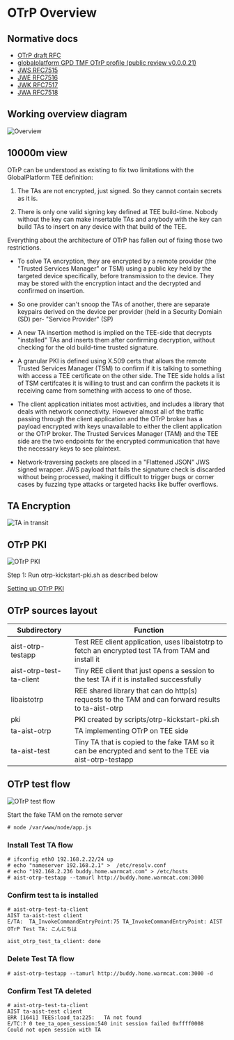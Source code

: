 # OTrP Overview

## Normative docs

 - [OTrP draft RFC](https://datatracker.ietf.org/doc/draft-ietf-teep-opentrustprotocol/?include_text=1)
 - [globalplatform GPD TMF OTrP profile (public review v0.0.0.21)](https://globalplatform.org/wp-content/uploads/2018/11/GPD_TMF_OTrP_Profile_v0.0.0.21_PublicReview.pdf)
 - [JWS RFC7515](https://tools.ietf.org/html/rfc7515)
 - [JWE RFC7516](https://tools.ietf.org/html/rfc7516)
 - [JWK RFC7517](https://tools.ietf.org/html/rfc7517)
 - [JWA RFC7518](https://tools.ietf.org/html/rfc7518)

## Working overview diagram

![Overview](./doc-assets/otrp-overview.png)

## 10000m view

OTrP can be understood as existing to fix two limitations with the
GlobalPlatform TEE definition:

 1. The TAs are not encrypted, just signed.  So they cannot contain secrets
    as it is.

 2. There is only one valid signing key defined at TEE build-time.  Nobody
    without the key can make insertable TAs and anybody with the key can
    build TAs to insert on any device with that build of the TEE.

Everything about the architecture of OTrP has fallen out of fixing those
two restrictions.

 - To solve TA encryption, they are encrypted by a remote provider (the
   "Trusted Services Manager" or TSM) using a public key held by the targeted
   device specifically, before transmission to the device.  They may be stored
   with the encryption intact and the decrypted and confirmed on insertion.

 - So one provider can't snoop the TAs of another, there are separate
   keypairs derived on the device per provider (held in a Security Domiain (SD)
   per- "Service Provider" (SP)

 - A new TA insertion method is implied on the TEE-side that decrypts "installed"
   TAs and inserts them after confirming decryption, without checking for the
   old build-time trusted signature.

 - A granular PKI is defined using X.509 certs that allows the remote Trusted
   Services Manager (TSM) to confirm if it is talking to something with access
   a TEE certificate on the other side.  The TEE side holds a list of TSM
   certifcates it is willing to trust and can confirm the packets it is receiving
   came from something with access to one of those.

 - The client application initiates most activities, and includes a library that
   deals with network connectivity.  However almost all of the traffic passing
   through the client application and the OTrP broker has a payload encrypted with
   keys unavailable to either the client application or the OTrP broker.  The
   Trusted Services Manager (TAM) and the TEE side are the two endpoints for the
   encrypted communication that have the necessary keys to see plaintext.

 - Network-traversing packets are placed in a "Flattened JSON" JWS signed wrapper.
   JWS payload that fails the signature check is discarded without being processed,
   making it difficult to trigger bugs or corner cases by fuzzing type attacks or
   targeted hacks like buffer overflows.

## TA Encryption

![TA in transit](./doc-assets/otrp-ta-in-transit.png)

## OTrP PKI

![OTrP PKI](./doc-assets/otrp-pki.png)

Step 1: Run otrp-kickstart-pki.sh as described below

[Setting up OTrP PKI](./README-pki.md)

## OTrP sources layout

|Subdirectory|Function|
|---|---|
|aist-otrp-testapp|Test REE client application, uses libaistotrp to fetch an encrypted test TA from TAM and install it|
|aist-otrp-test-ta-client|Tiny REE client that just opens a session to the test TA if it is installed successfully|
|libaistotrp|REE shared library that can do http(s) requests to the TAM and can forward results to ta-aist-otrp|
|pki|PKI created by scripts/otrp-kickstart-pki.sh|
|ta-aist-otrp|TA implementing OTrP on TEE side|
|ta-aist-test|Tiny TA that is copied to the fake TAM so it can be encrypted and sent to the TEE via aist-otrp-testapp|

## OTrP test flow

![OTrP test flow](./doc-assets/otrp-initial-test-flow.png)

Start the fake TAM on the remote server

```
# node /var/www/node/app.js
```

### Install Test TA flow

```
# ifconfig eth0 192.168.2.22/24 up
# echo "nameserver 192.168.2.1" >  /etc/resolv.conf
# echo "192.168.2.236 buddy.home.warmcat.com" > /etc/hosts
# aist-otrp-testapp --tamurl http://buddy.home.warmcat.com:3000
```

### Confirm test ta is installed

```
# aist-otrp-test-ta-client 
AIST ta-aist-test client
E/TA:  TA_InvokeCommandEntryPoint:75 TA_InvokeCommandEntryPoint: AIST OTrP Test TA: こんにちは

aist_otrp_test_ta_client: done
```

### Delete Test TA flow

```
# aist-otrp-testapp --tamurl http://buddy.home.warmcat.com:3000 -d
```

### Confirm Test TA deleted

```
# aist-otrp-test-ta-client 
AIST ta-aist-test client
ERR [1641] TEES:load_ta:225:   TA not found
E/TC:? 0 tee_ta_open_session:540 init session failed 0xffff0008
Could not open session with TA
```


